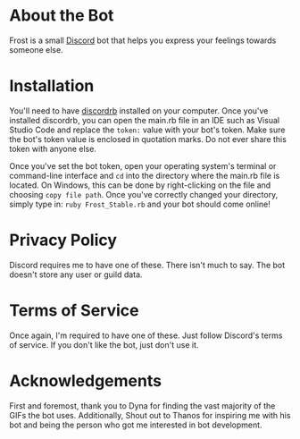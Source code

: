 # About the Bot
Frost is a small [Discord](https://discord.com/) bot that helps you express your feelings towards someone else.

# Installation 
You'll need to have [discordrb](https://github.com/shardlab/discordrb) installed on your computer. Once you've installed discordrb, you can open the main.rb file in an IDE such as Visual Studio Code and replace the ```token:``` value with your bot's token. Make sure the bot's token value is enclosed in quotation marks. Do not ever share this token with anyone else.

Once you've set the bot token, open your operating system's terminal or command-line interface and ```cd``` into the directory where the main.rb file is located. On Windows, this can be done by right-clicking on the file and choosing ```copy file path```. Once you've correctly changed your directory, simply type in: ```ruby Frost_Stable.rb``` and your bot should come online! 

# Privacy Policy
Discord requires me to have one of these. There isn't much to say. The bot doesn't store any user or guild data.

# Terms of Service
Once again, I'm required to have one of these. Just follow Discord's terms of service. If you don't like the bot, just don't use it. 

# Acknowledgements 
First and foremost, thank you to Dyna for finding the vast majority of the GIFs the bot uses. Additionally, Shout out to Thanos for inspiring me with his bot and being the person who got me interested in bot development. 
